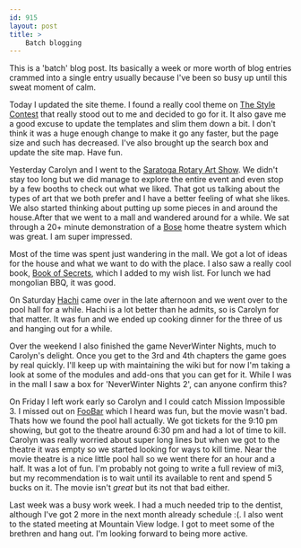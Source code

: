 ```yaml
---
id: 915
layout: post
title: >
    Batch blogging
---
```


This is a 'batch' blog post. Its basically a week or more worth of blog entries crammed into a single entry usually because I've been so busy up until this sweat moment of calm.

Today I updated the site theme. I found a really cool theme on <a href="http://www.thestylecontest.com/">The Style Contest</a> that really stood out to me and decided to go for it. It also gave me a good excuse to update the templates and slim them down a bit. I don't think it was a huge enough change to make it go any faster, but the page size and such has decreased. I've also brought up the search box and update the site map. Have fun.

Yesterday Carolyn and I went to the <a href="http://www.saratogarotary.org/artshow/">Saratoga Rotary Art Show</a>. We didn't stay too long but we did manage to explore the entire event and even stop by a few booths to check out what we liked. That got us talking about the types of art that we both prefer and I have a better feeling of what she likes. We also started thinking about putting up some pieces in and around the house.After that we went to a mall and wandered around for a while. We sat through a 20+ minute demonstration of a <a href="http://www.bose.com/">Bose</a> home theatre system which was great. I am super impressed.

Most of the time was spent just wandering in the mall. We got a lot of ideas for the house and what we want to do with the place. I also saw a really cool book, <a href="http://www.amazon.com/gp/product/0740755617">Book of Secrets</a>, which I added to my wish list. For lunch we had mongolian BBQ, it was good.

On Saturday <a href="http://hachi.livejournal.com">Hachi</a> came over in the late afternoon and we went over to the pool hall for a while. Hachi is a lot better than he admits, so is Carolyn for that matter. It was fun and we ended up cooking dinner for the three of us and hanging out for a while.

Over the weekend I also finished the game NeverWinter Nights, much to Carolyn's delight. Once you get to the 3rd and 4th chapters the game goes by real quickly. I'll keep up with maintaining the wiki but for now I'm taking a look at some of the modules and add-ons that you can get for it. While I was in the mall I saw a box for 'NeverWinter Nights 2', can anyone confirm this?

On Friday I left work early so Carolyn and I could catch Mission Impossible 3. I missed out on <a href="/tag/foobar">FooBar</a> which I heard was fun, but the movie wasn't bad. Thats how we found the pool hall actually. We got tickets for the 9:10 pm showing, but got to the theatre around 6:30 pm and had a lot of time to kill. Carolyn was really worried about super long lines but when we got to the theatre it was empty so we started looking for ways to kill time. Near the movie theatre is a nice little pool hall so we went there for an hour and a half. It was a lot of fun. I'm probably not going to write a full review of mi3, but my recommendation is to wait until its available to rent and spend 5 bucks on it. The movie isn't <em>great</em> but its not that bad either.

Last week was a busy work week. I had a much needed trip to the dentist, although I've got 2 more in the next month already schedule :(. I also went to the stated meeting at Mountain View lodge. I got to meet some of the brethren and hang out. I'm looking forward to being more active.
